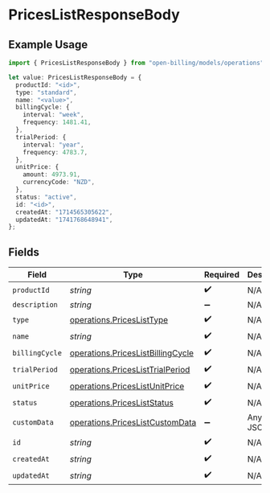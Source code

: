 # PricesListResponseBody

## Example Usage

```typescript
import { PricesListResponseBody } from "open-billing/models/operations";

let value: PricesListResponseBody = {
  productId: "<id>",
  type: "standard",
  name: "<value>",
  billingCycle: {
    interval: "week",
    frequency: 1481.41,
  },
  trialPeriod: {
    interval: "year",
    frequency: 4783.7,
  },
  unitPrice: {
    amount: 4973.91,
    currencyCode: "NZD",
  },
  status: "active",
  id: "<id>",
  createdAt: "1714565305622",
  updatedAt: "1741768648941",
};
```

## Fields

| Field                                                                                  | Type                                                                                   | Required                                                                               | Description                                                                            |
| -------------------------------------------------------------------------------------- | -------------------------------------------------------------------------------------- | -------------------------------------------------------------------------------------- | -------------------------------------------------------------------------------------- |
| `productId`                                                                            | *string*                                                                               | :heavy_check_mark:                                                                     | N/A                                                                                    |
| `description`                                                                          | *string*                                                                               | :heavy_minus_sign:                                                                     | N/A                                                                                    |
| `type`                                                                                 | [operations.PricesListType](../../models/operations/priceslisttype.md)                 | :heavy_check_mark:                                                                     | N/A                                                                                    |
| `name`                                                                                 | *string*                                                                               | :heavy_check_mark:                                                                     | N/A                                                                                    |
| `billingCycle`                                                                         | [operations.PricesListBillingCycle](../../models/operations/priceslistbillingcycle.md) | :heavy_check_mark:                                                                     | N/A                                                                                    |
| `trialPeriod`                                                                          | [operations.PricesListTrialPeriod](../../models/operations/priceslisttrialperiod.md)   | :heavy_check_mark:                                                                     | N/A                                                                                    |
| `unitPrice`                                                                            | [operations.PricesListUnitPrice](../../models/operations/priceslistunitprice.md)       | :heavy_check_mark:                                                                     | N/A                                                                                    |
| `status`                                                                               | [operations.PricesListStatus](../../models/operations/pricesliststatus.md)             | :heavy_check_mark:                                                                     | N/A                                                                                    |
| `customData`                                                                           | [operations.PricesListCustomData](../../models/operations/priceslistcustomdata.md)     | :heavy_minus_sign:                                                                     | Any valid JSON value                                                                   |
| `id`                                                                                   | *string*                                                                               | :heavy_check_mark:                                                                     | N/A                                                                                    |
| `createdAt`                                                                            | *string*                                                                               | :heavy_check_mark:                                                                     | N/A                                                                                    |
| `updatedAt`                                                                            | *string*                                                                               | :heavy_check_mark:                                                                     | N/A                                                                                    |